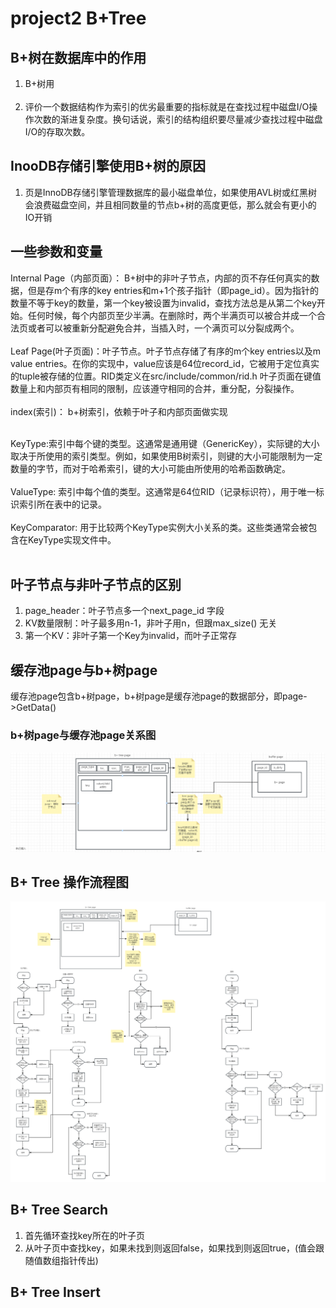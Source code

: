 # project2 B+Tree

##  B+树在数据库中的作用
1. B+树用<br/><br/>
2. 评价一个数据结构作为索引的优劣最重要的指标就是在查找过程中磁盘I/O操作次数的渐进复杂度。换句话说，索引的结构组织要尽量减少查找过程中磁盘I/O的存取次数。

## InooDB存储引擎使用B+树的原因
1. 页是InnoDB存储引擎管理数据库的最小磁盘单位，如果使用AVL树或红黑树会浪费磁盘空间，并且相同数量的节点b+树的高度更低，那么就会有更小的IO开销 <br/>

## 一些参数和变量

Internal Page（内部页面）： B+树中的非叶子节点，内部的页不存任何真实的数据，但是存m个有序的key entries和m+1个孩子指针（即page_id）。因为指针的数量不等于key的数量，第一个key被设置为invalid，查找方法总是从第二个key开始。任何时候，每个内部页至少半满。在删除时，两个半满页可以被合并成一个合法页或者可以被重新分配避免合并，当插入时，一个满页可以分裂成两个。</br></br>
Leaf Page(叶子页面)：叶子节点。叶子节点存储了有序的m个key entries以及m value entries。在你的实现中，value应该是64位record_id，它被用于定位真实的tuple被存储的位置。RID类定义在src/include/common/rid.h
叶子页面在键值数量上和内部页有相同的限制，应该遵守相同的合并，重分配，分裂操作。</br></br>
index(索引)： b+树索引，依赖于叶子和内部页面做实现</br></br>

KeyType:索引中每个键的类型。这通常是通用键（GenericKey），实际键的大小取决于所使用的索引类型。例如，如果使用B树索引，则键的大小可能限制为一定数量的字节，而对于哈希索引，键的大小可能由所使用的哈希函数确定。</br></br>
ValueType: 索引中每个值的类型。这通常是64位RID（记录标识符），用于唯一标识索引所在表中的记录。
</br></br>
KeyComparator: 用于比较两个KeyType实例大小关系的类。这些类通常会被包含在KeyType实现文件中。
</br></br>



## 叶子节点与非叶子节点的区别
1. page_header：叶子节点多一个next_page_id 字段</br>
2. KV数量限制：叶子最多用n-1，非叶子用n，但跟max_size() 无关</br>
3. 第一个KV：非叶子第一个Key为invalid，而叶子正常存</br>


## 缓存池page与b+树page
缓存池page包含b+树page，b+树page是缓存池page的数据部分，即page->GetData()
### b+树page与缓存池page关系图

![page关系结构图](../imgs/page关系结构图.png "page关系结构图")


## B+ Tree 操作流程图

![b+树操作](../imgs/B+树操作.png "b+树操作")

## B+ Tree Search

1. 首先循环查找key所在的叶子页
2. 从叶子页中查找key，如果未找到则返回false，如果找到则返回true，(值会跟随值数组指针传出)

## B+ Tree Insert